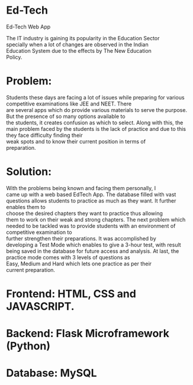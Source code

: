 # Ed-Tech
Ed-Tech Web App

The	IT	industry	is	gaining	its popularity	in	the	Education	Sector	
specially	when	a	lot	of	changes	are	observed	in	the	Indian	
Education	System	due	to	the	effects	by	The	New	Education	
Policy.	

# Problem:	
Students	these	days	are	facing	a	lot	of	issues	while	preparing
for	various	competitive	examinations	like	JEE	and	NEET.	There	
are	several	apps	which	do	provide	various	materials to	serve
the	purpose. But the	presence	of	so many	options available	to	
the	students,	it	creates	confusion as	which	to	select.
Along	with	this, the	main	problem	faced	by	the	students	is	the	
lack	of	practice	and	due	to this	they	face	difficulty finding their	
weak	spots and	to	know	their	current	position	in	terms	of	
preparation.


# Solution:
With	the	problems	being	known	and	facing	them	personally,	I	
came	up	with a	web	based	EdTech App.
The	database	filled	with	vast	questions	allows	students to	
practice	as	much	as	they	want.	It	further	enables	them	to	
choose	the	desired	chapters	they	want	to	practice thus	allowing	
them	to	work	on	their	weak	and	strong	chapters.
The	next	problem	which	needed	to	be	tackled	was	to provide
students with an	environment	of	competitive	examination to	
further	strengthen	their	preparations.	It	was	accomplished	by	
developing	a	Test	Mode	which enables	to	give	a	3-hour test,
with	result	being	saved	in	the	database	for	future	access	and	
analysis.
At	last, the	practice	mode	comes	with	3	levels	of	questions	as	
Easy,	Medium	and	Hard	which	lets	one	practice	as	per	their	
current	preparation.

# Frontend:		HTML,	CSS	and	JAVASCRIPT.
# Backend:		Flask	Microframework (Python)	
# Database: MySQL	
